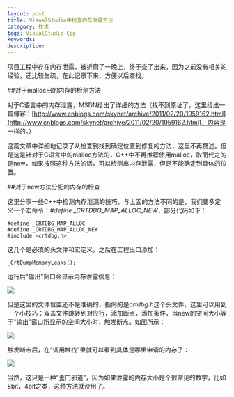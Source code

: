 ```yaml
---
layout: post
title: VisualStudio中检查内存泄露方法
category: 技术
tags: VisualStudio Cpp
keywords: 
description: 
---
```


项目工程中存在内存泄露，被折磨了一晚上，终于查了出来，因为之前没有相关的经验，还比较生疏，在此记录下来，方便以后查找。

##对于malloc出的内存的检测方法

对于C语言中的内存泄露，MSDN给出了详细的方法（找不到原址了，这里给出一篇博客：[http://www.cnblogs.com/skynet/archive/2011/02/20/1959162.html](http://www.cnblogs.com/skynet/archive/2011/02/20/1959162.html)，内容是一样的。）

这篇文章中详细地记录了从检查到找到确定位置到修复的方法，这里不再赘述。但是这是针对于C语言中的malloc方法的，C++中不再推荐使用malloc，取而代之的是new，如果按照这种方法的话，可以检测出内存泄露，但是不能确定到具体的位置。

##对于new方法分配的内存的检查

这里分享一些C++中检测内存泄漏的技巧，与上面的方法不同的是，我们要多定义一个宏命令：*#define _CRTDBG_MAP_ALLOC_NEW*，部分代码如下：

    #define _CRTDBG_MAP_ALLOC
    #define _CRTDBG_MAP_ALLOC_NEW
    #include <crtdbg.h>

这几个是必须的头文件和宏定义，之后在工程出口添加：

    _CrtDumpMemoryLeaks();
    
运行后"输出"窗口会显示内存泄露信息：

![](/public/imgs/MemoryLeak_1.bmp)

但是这里的文件位置还不是准确的，指向的是*crtdbg.h*这个头文件，这里可以用到一个小技巧：双击文件跳转到对应行，添加断点，添加条件，当new的空间大小等于"输出"窗口所显示的空间大小时，触发断点。如图所示：

![](/public/imgs/MemoryLeak_2.bmp)

触发断点后，在“调用堆栈”里就可以看到具体是哪里申请的内存了：

![](/public/imgs/MemoryLeak_3.bmp)

当然，这只是一种“歪门邪道”，因为如果泄露的内存大小是个很常见的数字，比如8bit，4bit之类，这种方法就没用了。
